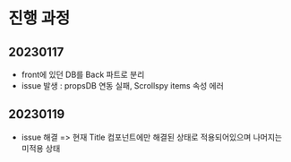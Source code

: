 # 진행 과정
## 20230117
* front에 있던 DB를 Back 파트로 분리
* issue 발생 : propsDB 연동 실패, Scrollspy items 속성 에러

## 20230119
* issue 해결 => 현재 Title 컴포넌트에만 해결된 상태로 적용되어있으며 나머지는 미적용 상태
